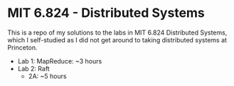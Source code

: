 # MIT 6.824 - Distributed Systems

This is a repo of my solutions to the labs in MIT 6.824 Distributed Systems, which I self-studied as I did not get around to taking distributed systems at Princeton.

- Lab 1: MapReduce: ~3 hours
- Lab 2: Raft
    - 2A: ~5 hours